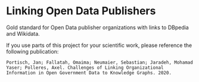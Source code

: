 # Linking Open Data Publishers
Gold standard for Open Data publisher organizations with links to DBpedia and Wikidata.

If you use parts of this project for your scientific work, please reference the following publication:
```
Portisch, Jan; Fallatah, Omaima; Neumaier, Sebastian; Jaradeh, Mohamad Yaser; Polleres, Axel. Challenges of Linking Organizational Information in Open Government Data to Knowledge Graphs. 2020.
```
